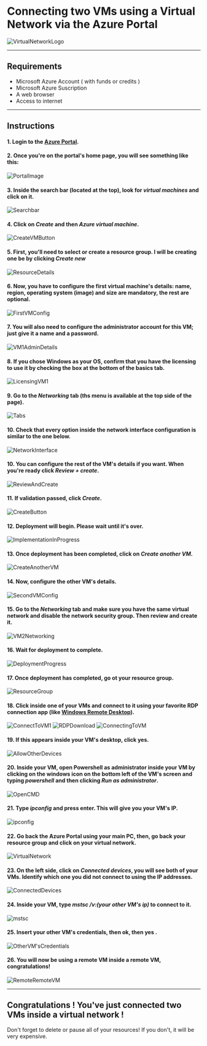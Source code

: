 # Connecting two VMs using a Virtual Network via the Azure Portal
![VirtualNetworkLogo](img/virtual-network-logo.png)


---------------------------------------------------------


## Requirements
- Microsoft Azure Account ( with funds or credits )
- Microsoft Azure Suscription
- A web browser
- Access to internet

---------------------------------------------------------

## Instructions
#### 1. Login to the [Azure Portal](https://portal.azure.com/).
#### 2. Once you're on the portal's home page, you will see something like this:
![PortalImage](img/portal-main.png)
#### 3. Inside the search bar (located at the top), look for *virtual machines* and click on it.
![Searchbar](img/searchbar.png)
#### 4. Click on *Create* and then *Azure virtual machine*.
![CreateVMButton](img/create-vm-button.png)
#### 5. First, you'll need to select or create a resource group. I will be creating one be by clicking *Create new*
![ResourceDetails](img/resource-group-create.png)
#### 6. Now, you have to configure the first virtual machine's details: name, region, operating system (image) and size are mandatory, the rest are optional.
![FirstVMConfig](img/vm1-config-instance.png)
#### 7. You will also need to configure the administrator account for this VM; just give it a name and a password.
![VM1AdminDetails](img/vm1-admin.png)
#### 8. If you chose Windows as your OS, confirm that you have the licensing to use it by checking the box at the bottom of the basics tab.
![LicensingVM1](img/vm1-licensing.png)
#### 9. Go to the *Networking* tab (ths menu  is available at the top side of the page).
![Tabs](img/tabs.png)
#### 10. Check that every option inside the network interface configuration is similar to the one below.
![NetworkInterface](img/vm1-network-interface.png)
#### 10. You can configure the rest of the VM's details if you want. When you're ready click *Review + create*.
![ReviewAndCreate](img/review-and-create.png)
#### 11. If validation passed, click *Create*.
![CreateButton](img/create.png)
#### 12. Deployment will begin. Please wait until it's over.
![ImplementationInProgress](img/deployment-progress.png)
#### 13. Once deployment has been completed, click on *Create another VM*.
![CreateAnotherVM](img/create-another-button.png)
#### 14. Now, configure the other VM's details.
![SecondVMConfig](img/vm2-details.png)
#### 15. Go to the *Networking* tab and make sure you have the same virtual network and disable the network security group. Then review and create it.
![VM2Networking](img/vm2-networking.png)
#### 16. Wait for deployment to complete.
![DeploymentProgress](img/deployment-progress.png)
#### 17. Once deployment has completed, go ot your resource group. 
![ResourceGroup](img/resource-group.png)
#### 18. Click inside one of your VMs and connect to it using your favorite RDP connection app (like [Windows Remote Desktop](https://www.microsoft.com/store/apps/9wzdncrfj3ps)).
![ConnectToVM1](img/vm1-connect.png)
![RDPDownload](img/rdp-download.png)
![ConnectingToVM](img/connecting-to-vm.png)
#### 19. If this appears inside your VM's desktop, click yes.
![AllowOtherDevices](img/discoverable.png)
#### 20. Inside your VM, open Powershell as administrator inside your VM by clicking on the windows icon on the bottom left of the VM's screen and typing *powershell* and then clicking *Run as administrator*.
![OpenCMD](img/powershell.png)
#### 21. Type *ipconfig* and press enter. This will give you your VM's IP.
![ipconfig](img/ipconfig.png)
#### 22. Go back the Azure Portal using your main PC, then, go back your resource group and click on your virtual network.
![VirtualNetwork](img/virtual-network.png)
#### 23. On the left side, click on *Connected devices*, you will see both of your VMs. Identify which one you did not connect to using the IP addresses.
![ConnectedDevices](img/connected-devices.png)
#### 24. Inside your VM, type *mstsc /v:(your other VM's ip)* to connect to it.
![mstsc](img/mstsc.png)
#### 25. Insert your other VM's credentials, then ok, then yes  .
![OtherVM'sCredentials](img/other-vm-credentials.png)
#### 26. You will now be using a remote VM inside a remote VM, congratulations!
![RemoteRemoteVM](img/remote-remote-vm.png)



---------------------------------------------------------


## Congratulations ! You've just connected two VMs inside a virtual network !
Don't forget to delete or pause all of your resources! If you don't, it will be very expensive.